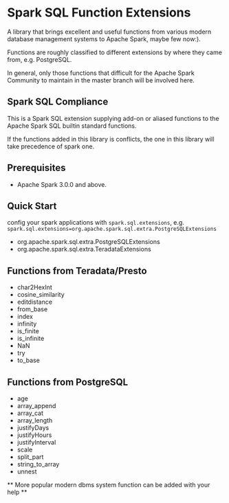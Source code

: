 # Spark SQL Function Extensions

A library that brings excellent and useful functions from various modern database management systems to Apache Spark, maybe few now:).

Functions are roughly classified to different extensions by where they came from, e.g. PostgreSQL.

In general, only those functions that difficult for the Apache Spark Community to maintain in the master branch will be involved here.

## Spark SQL Compliance

This is a Spark SQL extension supplying add-on or aliased functions to the Apache Spark SQL builtin standard functions.

If the functions added in this library is conflicts, the one in this library will take precedence of spark one.

## Prerequisites

- Apache Spark 3.0.0 and above.

## Quick Start

config your spark applications with `spark.sql.extensions`, e.g. `spark.sql.extensions=org.apache.spark.sql.extra.PostgreSQLExtensions`

- org.apache.spark.sql.extra.PostgreSQLExtensions
- org.apache.spark.sql.extra.TeradataExtensions

## Functions from Teradata/Presto

- char2HexInt
- cosine_similarity
- editdistance
- from_base
- index
- infinity
- is_finite
- is_infinite
- NaN
- try
- to_base


## Functions from PostgreSQL

- age
- array_append
- array_cat
- array_length
- justifyDays
- justifyHours
- justifyInterval
- scale
- split_part
- string_to_array
- unnest


** More popular modern dbms system function can be added with your help **